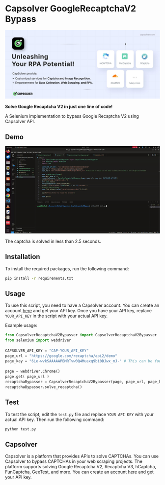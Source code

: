 # Capsolver GoogleRecaptchaV2 Bypass

[![Capsolver](docs/capsolver.jpg)](https://dashboard.capsolver.com/passport/register?inviteCode=nqZvQXp_lveg)

**Solve Google Recaptcha V2 in just one line of code!**

A Selenium implementation to bypass Google Recaptcha V2 using Capsolver API.

## Demo

![Demo](docs/demo.gif)

The captcha is solved in less than 2.5 seconds.

## Installation

To install the required packages, run the following command:

```bash
pip install -r requirements.txt
```

## Usage

To use this script, you need to have a Capsolver account. You can create an account [here](https://dashboard.capsolver.com/passport/register?inviteCode=nqZvQXp_lveg) and get your API key. Once you have your API key, replace `YOUR_API_KEY` in the script with your actual API key.

Example usage:

```python
from CapsolverRecaptchaV2Bypasser import CapsolverRecaptchaV2Bypasser
from selenium import webdriver

CAPSOLVER_API_KEY = "CAP-YOUR_API_KEY"
page_url = "https://google.com/recaptcha/api2/demo"
page_key = "6Le-wvkSAAAAAPBMRTvw0Q4Muexq9bi0DJwx_mJ-" # This can be found in the data-sitekey attribute of the reCaptcha element

page = webdriver.Chrome()
page.get( page_url )
recaptchaBypasser = CapsolverRecaptchaV2Bypasser(page, page_url, page_key, CAPSOLVER_API_KEY)
recaptchaBypasser.solve_recaptcha()
```
## Test

To test the script, edit the `test.py` file and replace `YOUR API KEY` with your actual API key. Then run the following command:

```bash
python test.py
```

## Capsolver

Capsolver is a platform that provides APIs to solve CAPTCHAs. You can use Capsolver to bypass CAPTCHAs in your web scraping projects. The platform supports solving Google Recaptcha V2, Recaptcha V3, hCaptcha, FunCaptcha, GeeTest, and more. You can create an account [here](https://dashboard.capsolver.com/passport/register?inviteCode=nqZvQXp_lveg) and get your API key.

